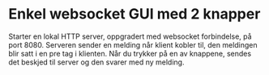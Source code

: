 # Enkel websocket GUI med 2 knapper
Starter en lokal HTTP server, oppgradert med websocket forbindelse, på port 8080. Serveren sender en melding når klient kobler til, den meldingen blir satt i en pre tag i klienten. Når du trykker på en av knappene, sendes det beskjed til server og den svarer med ny melding.